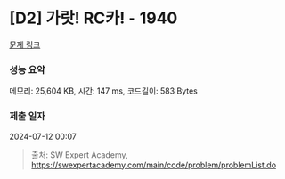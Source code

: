 # [D2] 가랏! RC카! - 1940 

[문제 링크](https://swexpertacademy.com/main/code/problem/problemDetail.do?contestProbId=AV5PjMgaALgDFAUq) 

### 성능 요약

메모리: 25,604 KB, 시간: 147 ms, 코드길이: 583 Bytes

### 제출 일자

2024-07-12 00:07



> 출처: SW Expert Academy, https://swexpertacademy.com/main/code/problem/problemList.do